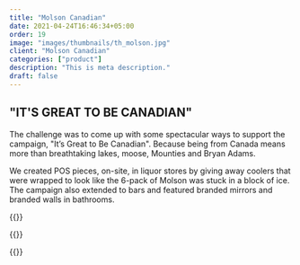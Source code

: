 ```yaml
---
title: "Molson Canadian"
date: 2021-04-24T16:46:34+05:00
order: 19
image: "images/thumbnails/th_molson.jpg"
client: "Molson Canadian"
categories: ["product"]
description: "This is meta description."
draft: false
---
```


## "IT'S GREAT TO BE CANADIAN"

The challenge was to come up with some spectacular ways to support the campaign, "It’s Great to Be Canadian". Because being from Canada means more than breathtaking lakes, moose, Mounties and Bryan Adams.

We created POS pieces, on-site, in liquor stores by giving away coolers that were wrapped to look like the 6-pack of Molson was stuck in a block of ice. The campaign also extended to bars and featured branded mirrors and branded walls in bathrooms.

{{<img-responsive src="/images/portfolio/molson/MolsonBeerCube.jpg">}}

{{<img-responsive src="/images/portfolio/molson/MolsonMirror.jpg">}}

{{<img-responsive src="/images/portfolio/molson/MolsonTree.jpg">}}
